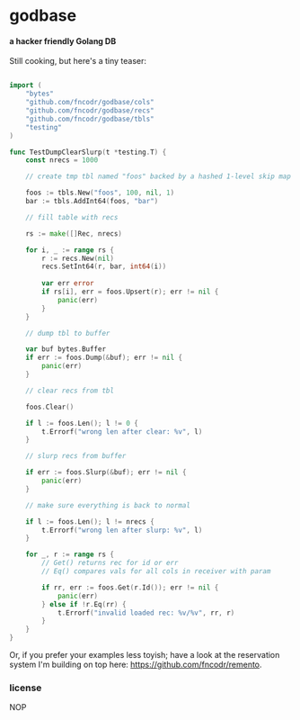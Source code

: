 # godbase
#### a hacker friendly Golang DB

Still cooking, but here's a tiny teaser:

```go

import (
	"bytes"
	"github.com/fncodr/godbase/cols"
	"github.com/fncodr/godbase/recs"
	"github.com/fncodr/godbase/tbls"
	"testing"
)

func TestDumpClearSlurp(t *testing.T) {
	const nrecs = 1000

	// create tmp tbl named "foos" backed by a hashed 1-level skip map without allocator 

	foos := tbls.New("foos", 100, nil, 1)
	bar := tbls.AddInt64(foos, "bar")

	// fill table with recs

	rs := make([]Rec, nrecs)

	for i, _ := range rs {
		r := recs.New(nil)
		recs.SetInt64(r, bar, int64(i))
		
		var err error
		if rs[i], err = foos.Upsert(r); err != nil {
			panic(err)
		}
	}

	// dump tbl to buffer

	var buf bytes.Buffer
	if err := foos.Dump(&buf); err != nil {
		panic(err)
	}

	// clear recs from tbl

	foos.Clear()

	if l := foos.Len(); l != 0 {
		t.Errorf("wrong len after clear: %v", l)
	}

	// slurp recs from buffer

	if err := foos.Slurp(&buf); err != nil {
		panic(err)
	}

	// make sure everything is back to normal

	if l := foos.Len(); l != nrecs {
		t.Errorf("wrong len after slurp: %v", l)
	}

	for _, r := range rs {
		// Get() returns rec for id or err
		// Eq() compares vals for all cols in receiver with param

		if rr, err := foos.Get(r.Id()); err != nil {
			panic(err)
		} else if !r.Eq(rr) {
			t.Errorf("invalid loaded rec: %v/%v", rr, r)
		}
	}
}

```

Or, if you prefer your examples less toyish; have a look at the reservation system I'm building on top here: https://github.com/fncodr/remento.

### license
NOP